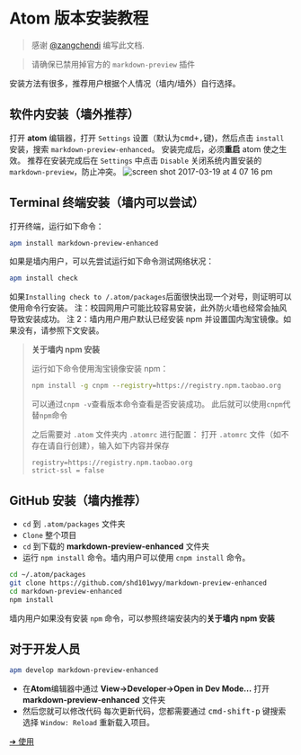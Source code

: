 # Atom 版本安装教程

> 感谢 [@zangchendi](https://github.com/zangchendi) 编写此文档.

> 请确保已禁用掉官方的 `markdown-preview` 插件

安装方法有很多，推荐用户根据个人情况（墙内/墙外）自行选择。

## 软件内安装（墙外推荐）

打开 **atom** 编辑器，打开 `Settings` 设置（默认为<kbd>cmd+,</kbd>键)，然后点击 `install` 安装，搜索 `markdown-preview-enhanced`。
安装完成后，必须**重启** atom 使之生效。
推荐在安装完成后在 `Settings` 中点击 `Disable` 关闭系统内置安装的`markdown-preview`，防止冲突。
![screen shot 2017-03-19 at 4 07 16 pm](https://cloud.githubusercontent.com/assets/1908863/24084798/260a9fee-0cbf-11e7-83e6-bf17fa9aca77.png)

## Terminal 终端安装（墙内可以尝试）

打开终端，运行如下命令：

```bash
apm install markdown-preview-enhanced
```

如果是墙内用户，可以先尝试运行如下命令测试网络状况：

```bash
apm install check
```

如果`Installing check to /.atom/packages`后面很快出现一个对号，则证明可以使用命令行安装。
注：校园网用户可能比较容易安装，此外防火墙也经常会抽风导致安装成功。
注 2：墙内用户用户默认已经安装 npm 并设置国内淘宝镜像。如果没有，请参照下文安装。

> **关于墙内 npm 安装**
>
> 运行如下命令使用淘宝镜像安装 npm：
>
> ```bash
> npm install -g cnpm --registry=https://registry.npm.taobao.org
> ```
>
> 可以通过`cnpm -v`查看版本命令查看是否安装成功。
> 此后就可以使用`cnpm`代替`npm`命令
>
> 之后需要对 `.atom` 文件夹内 `.atomrc` 进行配置：
> 打开 `.atomrc` 文件（如不存在请自行创建），输入如下内容并保存
>
> ```
> registry=https://registry.npm.taobao.org
> strict-ssl = false
> ```

## GitHub 安装（墙内推荐）

- `cd` 到 `.atom/packages` 文件夹
- `Clone` 整个项目
- `cd` 到下载的 **markdown-preview-enhanced** 文件夹
- 运行 `npm install` 命令。墙内用户可以使用 `cnpm install` 命令。

```bash
cd ~/.atom/packages
git clone https://github.com/shd101wyy/markdown-preview-enhanced
cd markdown-preview-enhanced
npm install
```

墙内用户如果没有安装 `npm` 命令，可以参照终端安装内的**关于墙内 npm 安装**

## 对于开发人员

```bash
apm develop markdown-preview-enhanced
```

- 在**Atom**编辑器中通过 **View->Developer->Open in Dev Mode...** 打开 **markdown-preview-enhanced** 文件夹
- 然后您就可以修改代码
  每次更新代码，您都需要通过 <kbd>cmd-shift-p</kbd> 键搜索选择 `Window: Reload` 重新载入项目。

[➔ 使用](zh-cn/usages.md)
